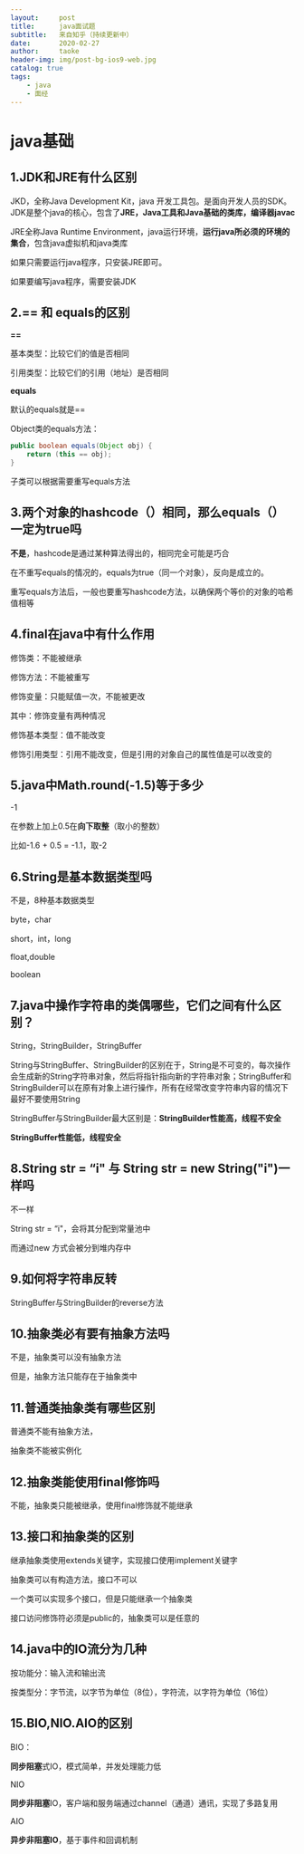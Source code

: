 ```yaml
---
layout:     post
title:      java面试题
subtitle:   来自知乎（持续更新中）
date:       2020-02-27
author:     taoke
header-img: img/post-bg-ios9-web.jpg
catalog: true
tags:
    - java
    - 面经
---
```


# java基础

## 1.JDK和JRE有什么区别

JKD，全称Java Development Kit，java 开发工具包。是面向开发人员的SDK。JDK是整个java的核心，包含了**JRE，Java工具和Java基础的类库，编译器javac**

JRE全称Java Runtime Environment，java运行环境，**运行java所必须的环境的集合**，包含java虚拟机和java类库

如果只需要运行java程序，只安装JRE即可。

如果要编写java程序，需要安装JDK



## 2.== 和 equals的区别

**==**

基本类型：比较它们的值是否相同

引用类型：比较它们的引用（地址）是否相同

**equals**

默认的equals就是==

Object类的equals方法：

```java
public boolean equals(Object obj) {
    return (this == obj);
}
```

子类可以根据需要重写equals方法



## 3.两个对象的hashcode（）相同，那么equals（）一定为true吗

**不是**，hashcode是通过某种算法得出的，相同完全可能是巧合

在不重写equals的情况的，equals为true（同一个对象），反向是成立的。

重写equals方法后，一般也要重写hashcode方法，以确保两个等价的对象的哈希值相等



## 4.final在java中有什么作用

修饰类：不能被继承

修饰方法：不能被重写

修饰变量：只能赋值一次，不能被更改

其中：修饰变量有两种情况

修饰基本类型：值不能改变

修饰引用类型：引用不能改变，但是引用的对象自己的属性值是可以改变的



## 5.java中Math.round(-1.5)等于多少

-1

在参数上加上0.5在**向下取整**（取小的整数）

比如-1.6 + 0.5 = -1.1，取-2



## 6.String是基本数据类型吗

不是，8种基本数据类型

byte，char

short，int，long

float,double

boolean



## 7.java中操作字符串的类偶哪些，它们之间有什么区别？

String，StringBuilder，StringBuffer

String与StringBuffer、StringBuilder的区别在于，String是不可变的，每次操作会生成新的String字符串对象，然后将指针指向新的字符串对象；StringBuffer和StringBuilder可以在原有对象上进行操作，所有在经常改变字符串内容的情况下最好不要使用String

StringBuffer与StringBuilder最大区别是：**StringBuilder性能高，线程不安全**

**StringBuffer性能低，线程安全**



## 8.String str = “i" 与 String str = new String("i")一样吗

不一样

String str = “i"，会将其分配到常量池中

而通过new 方式会被分到堆内存中



## 9.如何将字符串反转

StringBuffer与StringBuilder的reverse方法



## 10.抽象类必有要有抽象方法吗

不是，抽象类可以没有抽象方法

但是，抽象方法只能存在于抽象类中



## 11.普通类抽象类有哪些区别

普通类不能有抽象方法，

抽象类不能被实例化



## 12.抽象类能使用final修饰吗

不能，抽象类只能被继承，使用final修饰就不能继承



## 13.接口和抽象类的区别

继承抽象类使用extends关键字，实现接口使用implement关键字

抽象类可以有构造方法，接口不可以

一个类可以实现多个接口，但是只能继承一个抽象类

接口访问修饰符必须是public的，抽象类可以是任意的



## 14.java中的IO流分为几种

按功能分：输入流和输出流

按类型分：字节流，以字节为单位（8位），字符流，以字符为单位（16位）



## 15.BIO,NIO.AIO的区别

BIO：

**同步阻塞**式IO，模式简单，并发处理能力低

NIO

**同步非阻塞**IO，客户端和服务端通过channel（通道）通讯，实现了多路复用

AIO

**异步非阻塞IO**，基于事件和回调机制


